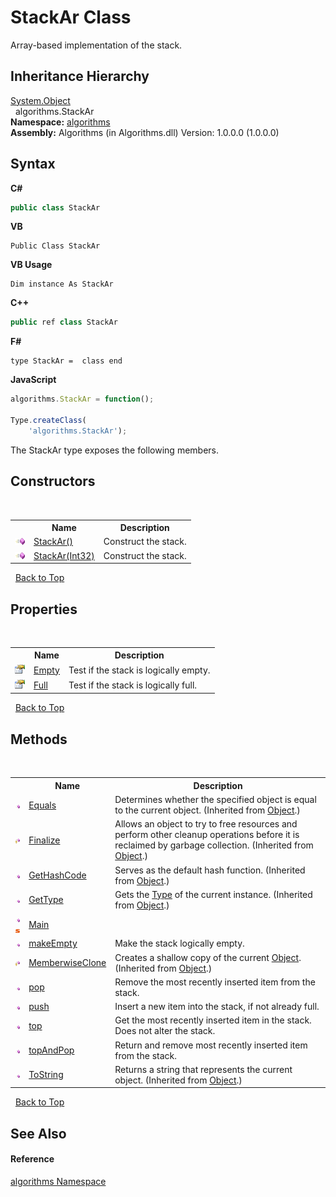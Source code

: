# StackAr Class
 

Array-based implementation of the stack.


## Inheritance Hierarchy
<a href="http://msdn2.microsoft.com/en-us/library/e5kfa45b" target="_blank">System.Object</a><br />&nbsp;&nbsp;algorithms.StackAr<br />
**Namespace:**&nbsp;<a href="82f88b43-fdc9-bc99-9558-75fce96d448f">algorithms</a><br />**Assembly:**&nbsp;Algorithms (in Algorithms.dll) Version: 1.0.0.0 (1.0.0.0)

## Syntax

**C#**<br />
``` C#
public class StackAr
```

**VB**<br />
``` VB
Public Class StackAr
```

**VB Usage**<br />
``` VB Usage
Dim instance As StackAr
```

**C++**<br />
``` C++
public ref class StackAr
```

**F#**<br />
``` F#
type StackAr =  class end
```

**JavaScript**<br />
``` JavaScript
algorithms.StackAr = function();

Type.createClass(
	'algorithms.StackAr');
```

The StackAr type exposes the following members.


## Constructors
&nbsp;<table><tr><th></th><th>Name</th><th>Description</th></tr><tr><td>![Public method](media/pubmethod.gif "Public method")</td><td><a href="66494a12-803b-c9be-ad79-2510b8a2d7a9">StackAr()</a></td><td>
Construct the stack.</td></tr><tr><td>![Public method](media/pubmethod.gif "Public method")</td><td><a href="9bb91a88-6443-0b47-8acd-6efbc18f2e68">StackAr(Int32)</a></td><td>
Construct the stack.</td></tr></table>&nbsp;
<a href="#stackar-class">Back to Top</a>

## Properties
&nbsp;<table><tr><th></th><th>Name</th><th>Description</th></tr><tr><td>![Public property](media/pubproperty.gif "Public property")</td><td><a href="f6fe2f17-9f00-bd45-1904-88a87cd7bc09">Empty</a></td><td>
Test if the stack is logically empty.</td></tr><tr><td>![Public property](media/pubproperty.gif "Public property")</td><td><a href="b059fc5e-2fc2-31ee-0c6e-5ec5b3dcf419">Full</a></td><td>
Test if the stack is logically full.</td></tr></table>&nbsp;
<a href="#stackar-class">Back to Top</a>

## Methods
&nbsp;<table><tr><th></th><th>Name</th><th>Description</th></tr><tr><td>![Public method](media/pubmethod.gif "Public method")</td><td><a href="http://msdn2.microsoft.com/en-us/library/bsc2ak47" target="_blank">Equals</a></td><td>
Determines whether the specified object is equal to the current object.
 (Inherited from <a href="http://msdn2.microsoft.com/en-us/library/e5kfa45b" target="_blank">Object</a>.)</td></tr><tr><td>![Protected method](media/protmethod.gif "Protected method")</td><td><a href="http://msdn2.microsoft.com/en-us/library/4k87zsw7" target="_blank">Finalize</a></td><td>
Allows an object to try to free resources and perform other cleanup operations before it is reclaimed by garbage collection.
 (Inherited from <a href="http://msdn2.microsoft.com/en-us/library/e5kfa45b" target="_blank">Object</a>.)</td></tr><tr><td>![Public method](media/pubmethod.gif "Public method")</td><td><a href="http://msdn2.microsoft.com/en-us/library/zdee4b3y" target="_blank">GetHashCode</a></td><td>
Serves as the default hash function.
 (Inherited from <a href="http://msdn2.microsoft.com/en-us/library/e5kfa45b" target="_blank">Object</a>.)</td></tr><tr><td>![Public method](media/pubmethod.gif "Public method")</td><td><a href="http://msdn2.microsoft.com/en-us/library/dfwy45w9" target="_blank">GetType</a></td><td>
Gets the <a href="http://msdn2.microsoft.com/en-us/library/42892f65" target="_blank">Type</a> of the current instance.
 (Inherited from <a href="http://msdn2.microsoft.com/en-us/library/e5kfa45b" target="_blank">Object</a>.)</td></tr><tr><td>![Public method](media/pubmethod.gif "Public method")![Static member](media/static.gif "Static member")</td><td><a href="bf436145-251c-c193-eb1a-69b6572f67ee">Main</a></td><td /></tr><tr><td>![Public method](media/pubmethod.gif "Public method")</td><td><a href="f835e275-7a8c-fa39-c581-3b5fc78d811d">makeEmpty</a></td><td>
Make the stack logically empty.</td></tr><tr><td>![Protected method](media/protmethod.gif "Protected method")</td><td><a href="http://msdn2.microsoft.com/en-us/library/57ctke0a" target="_blank">MemberwiseClone</a></td><td>
Creates a shallow copy of the current <a href="http://msdn2.microsoft.com/en-us/library/e5kfa45b" target="_blank">Object</a>.
 (Inherited from <a href="http://msdn2.microsoft.com/en-us/library/e5kfa45b" target="_blank">Object</a>.)</td></tr><tr><td>![Public method](media/pubmethod.gif "Public method")</td><td><a href="f7ba2677-120b-7eeb-6bc3-a17686bac6a9">pop</a></td><td>
Remove the most recently inserted item from the stack.</td></tr><tr><td>![Public method](media/pubmethod.gif "Public method")</td><td><a href="3410d833-4bb3-216d-2010-0312ac8bdd2c">push</a></td><td>
Insert a new item into the stack, if not already full.</td></tr><tr><td>![Public method](media/pubmethod.gif "Public method")</td><td><a href="5f41ec84-9498-be84-8f5f-0957702744b3">top</a></td><td>
Get the most recently inserted item in the stack. Does not alter the stack.</td></tr><tr><td>![Public method](media/pubmethod.gif "Public method")</td><td><a href="5ced4ee4-bf60-af5e-28b3-ad90527b836f">topAndPop</a></td><td>
Return and remove most recently inserted item from the stack.</td></tr><tr><td>![Public method](media/pubmethod.gif "Public method")</td><td><a href="http://msdn2.microsoft.com/en-us/library/7bxwbwt2" target="_blank">ToString</a></td><td>
Returns a string that represents the current object.
 (Inherited from <a href="http://msdn2.microsoft.com/en-us/library/e5kfa45b" target="_blank">Object</a>.)</td></tr></table>&nbsp;
<a href="#stackar-class">Back to Top</a>

## See Also


#### Reference
<a href="82f88b43-fdc9-bc99-9558-75fce96d448f">algorithms Namespace</a><br />